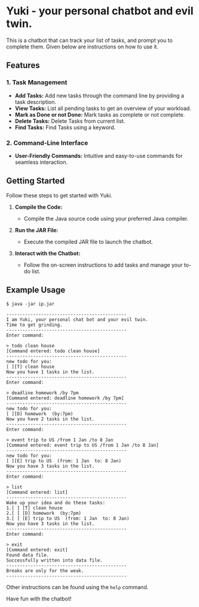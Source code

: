 # Yuki - your personal chatbot and evil twin.

This is a chatbot that can track your list of tasks, and prompt you to complete them. Given below are instructions on how to use it.

## Features

### 1. Task Management
- **Add Tasks:** Add new tasks through the command line by providing a task description.
- **View Tasks:** List all pending tasks to get an overview of your workload.
- **Mark as Done or not Done:** Mark tasks as complete or not complete.
- **Delete Tasks:** Delete Tasks from current list.
- **Find Tasks:** Find Tasks using a keyword.

### 2. Command-Line Interface
- **User-Friendly Commands:** Intuitive and easy-to-use commands for seamless interaction.

## Getting Started

Follow these steps to get started with Yuki.

1. **Compile the Code:**
    - Compile the Java source code using your preferred Java compiler.

2. **Run the JAR File:**
    - Execute the compiled JAR file to launch the chatbot.

3. **Interact with the Chatbot:**
    - Follow the on-screen instructions to add tasks and manage your to-do list.

## Example Usage

```plaintext
$ java -jar ip.jar

---------------------------------------------
I am Yuki, your personal chat bot and your evil twin.
Time to get grinding.
---------------------------------------------
Enter command: 

> todo clean house
[Command entered: todo clean house]
---------------------------------------------
new todo for you:
[ ][T] clean house
Now you have 1 tasks in the list.
---------------------------------------------
Enter command: 

> deadline homework /by 7pm
[Command entered: deadline homework /by 7pm]
---------------------------------------------
new todo for you:
[ ][D] homework  (by:7pm)
Now you have 2 tasks in the list.
---------------------------------------------
Enter command: 

> event trip to US /from 1 Jan /to 8 Jan
[Command entered: event trip to US /from 1 Jan /to 8 Jan]
---------------------------------------------
new todo for you:
[ ][E] trip to US  (from: 1 Jan  to: 8 Jan)
Now you have 3 tasks in the list.
---------------------------------------------
Enter command: 

> list
[Command entered: list]
---------------------------------------------
Wake up your idea and do these tasks:
1.[ ] [T] clean house
2.[ ] [D] homework  (by:7pm)
3.[ ] [E] trip to US  (from: 1 Jan  to: 8 Jan)
Now you have 3 tasks in the list.
---------------------------------------------
Enter command: 

> exit
[Command entered: exit]
Found data file.
Successfully written into data file.
---------------------------------------------
Breaks are only for the weak.
---------------------------------------------
```

Other instructions can be found using the `help` command.

Have fun with the chatbot!
